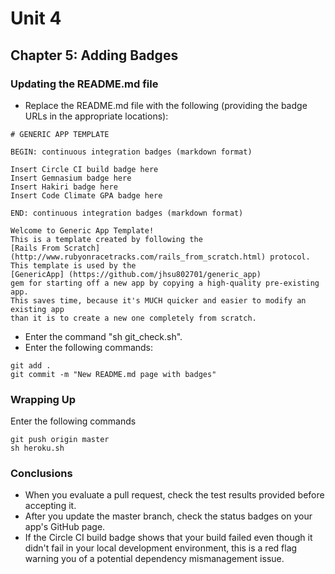 # Unit 4
## Chapter 5: Adding Badges

### Updating the README.md file
* Replace the README.md file with the following (providing the badge URLs in the appropriate locations):
```
# GENERIC APP TEMPLATE

BEGIN: continuous integration badges (markdown format)

Insert Circle CI build badge here
Insert Gemnasium badge here
Insert Hakiri badge here
Insert Code Climate GPA badge here

END: continuous integration badges (markdown format)

Welcome to Generic App Template!
This is a template created by following the 
[Rails From Scratch] (http://www.rubyonracetracks.com/rails_from_scratch.html) protocol.
This template is used by the 
[GenericApp] (https://github.com/jhsu802701/generic_app)
gem for starting off a new app by copying a high-quality pre-existing app.
This saves time, because it's MUCH quicker and easier to modify an existing app 
than it is to create a new one completely from scratch.
```
* Enter the command "sh git_check.sh".
* Enter the following commands:
```
git add .
git commit -m "New README.md page with badges"
```

### Wrapping Up
Enter the following commands
```
git push origin master
sh heroku.sh
```

### Conclusions
* When you evaluate a pull request, check the test results provided before accepting it.
* After you update the master branch, check the status badges on your app's GitHub page.
* If the Circle CI build badge shows that your build failed even though it didn't fail in your local development environment, this is a red flag warning you of a potential dependency mismanagement issue.
